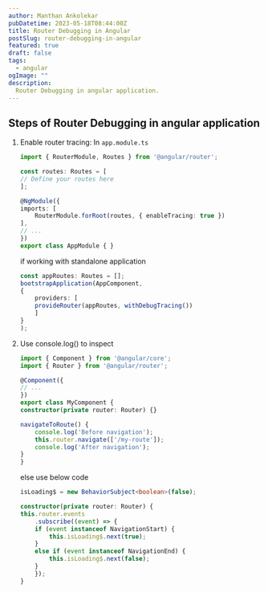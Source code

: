 ```yaml
---
author: Manthan Ankolekar
pubDatetime: 2023-05-18T08:44:00Z
title: Router Debugging in Angular
postSlug: router-debugging-in-angular
featured: true
draft: false
tags:
  - angular
ogImage: ""
description:
  Router Debugging in angular application.
---
```


## Steps of Router Debugging in angular application

1. Enable router tracing: In `app.module.ts`

    ```typescript
    import { RouterModule, Routes } from '@angular/router';

    const routes: Routes = [
    // Define your routes here
    ];

    @NgModule({
    imports: [
        RouterModule.forRoot(routes, { enableTracing: true })
    ],
    // ...
    })
    export class AppModule { }
    ```

    if working with standalone application

    ```typescript
    const appRoutes: Routes = [];
    bootstrapApplication(AppComponent,
    {
        providers: [
        provideRouter(appRoutes, withDebugTracing())
        ]
    }
    );
    ```

2. Use console.log() to inspect

    ```typescript
    import { Component } from '@angular/core';
    import { Router } from '@angular/router';

    @Component({
    // ...
    })
    export class MyComponent {
    constructor(private router: Router) {}

    navigateToRoute() {
        console.log('Before navigation');
        this.router.navigate(['/my-route']);
        console.log('After navigation');
    }
    }
    ```

    else use below code

    ```typescript
    isLoading$ = new BehaviorSubject<boolean>(false);

    constructor(private router: Router) {
    this.router.events
        .subscribe((event) => {
        if (event instanceof NavigationStart) {
            this.isLoading$.next(true);    
        }
        else if (event instanceof NavigationEnd) {
            this.isLoading$.next(false); 
        }
        });
    }
    ```
